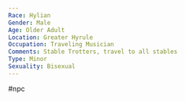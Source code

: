 ```yaml
---
Race: Hylian
Gender: Male
Age: Older Adult
Location: Greater Hyrule
Occupation: Traveling Musician
Comments: Stable Trotters, travel to all stables
Type: Minor
Sexuality: Bisexual
---
```

#npc 

